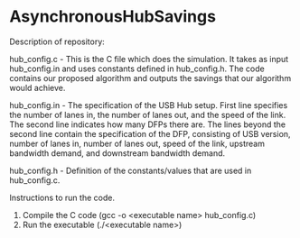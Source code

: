# AsynchronousHubSavings

Description of repository:

hub_config.c - This is the C file which does the simulation. It takes as input hub_config.in and uses constants defined in hub_config.h. The code contains our proposed algorithm and outputs the savings that our algorithm would achieve.

hub_config.in - The specification of the USB Hub setup. First line specifies the number of lanes in, the number of lanes out, and the speed of the link. The second line indicates how many DFPs there are. The lines beyond the second line contain the specification of the DFP, consisting of USB version, number of lanes in, number of lanes out, speed of the link, upstream bandwidth demand, and downstream bandwidth demand.

hub_config.h - Definition of the constants/values that are used in hub_config.c.

Instructions to run the code.

1. Compile the C code (gcc -o \<executable name\> hub_config.c)
2. Run the executable (./\<executable name\>)
